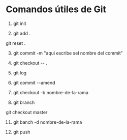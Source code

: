 # Comandos útiles de Git

1. git init <!-- Sirve para inicializar mi repositorio, una  vez que se hace correr se crea un archivo oculto llamado  .git  -->

2. git add . <!--Pepara los nuevos cambios para ser subidos. Ubicandolos en el área staging  -->

git reset . <!-- Este git sirve para desacer lo que se hizo ultimo, es el equivalente al control + z -->

3. git commit -m "aqui escribe sel nombre del commit"<!-- Aqui se crea el commit y se le pone nombre -->

5. git checkout -- . <!-- sirve para restaurar el commit al ultimo repositorio que se subio -->

6.  git log <!-- Es como el historial de los commit guardados en una rama, al ejecurtarlo se visualizaran  el nombre de tood los commit guardados en una rama -->

7. git commit --amend <!-- Sirve par acorreguir errore sen el ultimo commit generado, como el nombre del commit por ejemplo, una vez que cmabias el nombre debes presionar: scape, luedo dos puntos y escrubir wq! y asi saldra de la edición y volvera al terminal par aescribir commits-->

8. git checkout -b nombre-de-la-rama <!-- este git sirve para crear una rama y emepzar a trabajar en ella -->

9. git branch <!-- este git sirve para visualizar todas las ramas y ver en que rama estamos trabajando -->

git checkout master <!-- Este  git sirve para ir a la rama principal o rama maestra, siempre se debe estar en la rama maestra para fusionar o hacer el marge (union)-->

11. git banch -d nombre-de-la-rama <!-- Este git sirve para eliminar una rama , antes de eliminarla siempre es bueno  solo escribir git branch para saber en que rama se esta, y saber que rama se va a eliminar-->

12. git push <!--  con este git lo que se hace es subir al repositorio en la nuve, pero antes se tiene que agregar el git add . y el git commit -m "comentario" y luego simplemente el git push  -->

<!-- Estos son lo principales gits que debes tener simpre presnete, gracias Fritz. -->